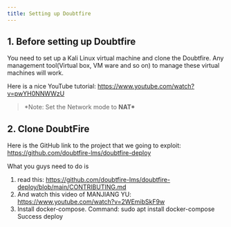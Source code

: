 ```yaml
---
title: Setting up Doubtfire
---
```


## 1. Before setting up Doubtfire

You need to set up a Kali Linux virtual machine and clone the Doubtfire. Any management tool(Virtual
box, VM ware and so on) to manage these virtual machines will work.

Here is a nice YouTube tutorial: <https://www.youtube.com/watch?v=pwYH0NNWWzU>

> \*Note: Set the Network mode to **NAT\***

## 2. Clone DoubtFire

Here is the GitHub link to the project that we going to exploit:
<https://github.com/doubtfire-lms/doubtfire-deploy>

What you guys need to do is

1. read this: <https://github.com/doubtfire-lms/doubtfire-deploy/blob/main/CONTRIBUTING.md>
2. And watch this video of MANJIANG YU: <https://www.youtube.com/watch?v=2WEmibSkF9w>
3. Install docker-compose. Command: sudo apt install docker-compose Success deploy

